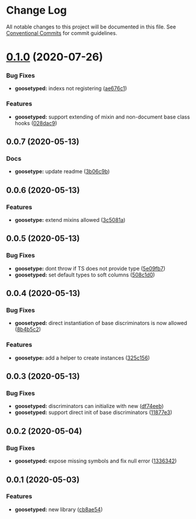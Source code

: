 # Change Log

All notable changes to this project will be documented in this file.
See [Conventional Commits](https://conventionalcommits.org) for commit guidelines.

# [0.1.0](https://github.com/shlomiassaf/pebula-node/compare/@pebula/goosetyped@0.0.7...@pebula/goosetyped@0.1.0) (2020-07-26)


### Bug Fixes

* **goosetyped:** indexs not registering ([ae676c1](https://github.com/shlomiassaf/pebula-node/commit/ae676c11037e39f3bf641c51c2d896c743b50bf6))


### Features

* **goosetyped:** support extending of mixin and non-document base class hooks ([028dac9](https://github.com/shlomiassaf/pebula-node/commit/028dac9546eb861d10c0926f25a14291f842f2a9))





## 0.0.7 (2020-05-13)


### Docs

* **goosetype:** update readme ([3b06c9b](https://github.com/shlomiassaf/pebula-node/commit/3b06c9b05c670b739bf13347cc6a7c2a4f6f242a))



## 0.0.6 (2020-05-13)


### Features

* **goosetype:** extend mixins allowed ([3c5081a](https://github.com/shlomiassaf/pebula-node/commit/3c5081a648bc1a925e98bf3eb6187d1b5b96cad9))



## 0.0.5 (2020-05-13)


### Bug Fixes

* **goosetype:** dont throw if TS does not provide type ([5e09fb7](https://github.com/shlomiassaf/pebula-node/commit/5e09fb74bf8161f22d45c4aa5f56a9b396fce802))
* **goosetyped:** set default types to soft columns ([508c1d0](https://github.com/shlomiassaf/pebula-node/commit/508c1d0fd3a4374e92cb13785e37845b3ae09107))



## 0.0.4 (2020-05-13)


### Bug Fixes

* **goosetyped:** direct instantiation of base discriminators is now allowed ([8b4b5c2](https://github.com/shlomiassaf/pebula-node/commit/8b4b5c29fc005d7b17b6c9638e4a905aa2aeeda2))


### Features

* **goosetype:** add a helper to create instances ([325c156](https://github.com/shlomiassaf/pebula-node/commit/325c1560ea4521e1510609e4573f8a2b0bebd0ed))



## 0.0.3 (2020-05-13)


### Bug Fixes

* **goosetyped:** discriminators can initialize with new ([df74eeb](https://github.com/shlomiassaf/pebula-node/commit/df74eeb559c3d2f55c694201cca5475237adca86))
* **goosetyped:** support direct init of base discriminators ([11877e3](https://github.com/shlomiassaf/pebula-node/commit/11877e31655abfc19bfa43f78ec5570a939034de))



## 0.0.2 (2020-05-04)


### Bug Fixes

* **goosetyped:** expose missing symbols and fix null error ([1336342](https://github.com/shlomiassaf/pebula-node/commit/1336342e9c8e9176e7682f2b9910e36ee3071fe7))



## 0.0.1 (2020-05-03)


### Features

* **goosetyped:** new library ([cb8ae54](https://github.com/shlomiassaf/pebula-node/commit/cb8ae54692f09037bf51a731ba2c251f1d1b6265))

